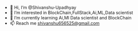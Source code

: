 - 👋 Hi, I’m @Shivanshu-Upadhyay
- 👀 I’m interested in BlockChain,FullStack,Ai,ML,Data scientist 
- 🌱 I’m currently learning Ai,Ml Data scientist and BlockChain
- 📫 Reach me shivanshu656525@gmail.com

